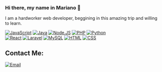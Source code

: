 ### Hi there, my name in Mariano 👋
I am a hardworker web developer, beggining in this amazing trip and willing to learn.

[![JavaScript](https://img.shields.io/badge/JavaScript-F7DF1E?style=for-the-badge&logo=javascript&logoColor=white&labelColor=101010)]()
[![Java](https://img.shields.io/badge/Java-007396?style=for-the-badge&logo=java&logoColor=white&labelColor=101010)]()
[![Node.JS](https://img.shields.io/badge/Node.JS-339933?style=for-the-badge&logo=node.js&logoColor=white&labelColor=101010)]()
[![PHP](https://img.shields.io/badge/PHP-blue?style=for-the-badge&logo=php&logoColor=white&labelColor=101010)]()
[![Python](https://img.shields.io/badge/Python-FFCA28?style=for-the-badge&logo=python&logoColor=white&labelColor=101010)]()
</br>
[![React](https://img.shields.io/badge/React-007396?style=for-the-badge&logo=React&logoColor=white&labelColor=101010)]()
[![Laravel](https://img.shields.io/badge/Laravel-red?style=for-the-badge&logo=laravel&logoColor=white&labelColor=101010)]()
[![MySQL](https://img.shields.io/badge/MySQL-4479A1?style=for-the-badge&logo=mysql&logoColor=white&labelColor=101010)]()
[![HTML](https://img.shields.io/badge/HTML-232F3E?style=for-the-badge&logo=html-aws&logoColor=white&labelColor=101010)]()
[![CSS](https://img.shields.io/badge/CSS-4285F4?style=for-the-badge&logo=css&logoColor=white&labelColor=101010)]()

## Contact Me:
[![Email](https://img.shields.io/badge/scottimariano@gmail.com-my_personal_email_-D14836?style=for-the-badge&logo=gmail&logoColor=white&labelColor=101010)](mailto:scottimariano@gmail.com)



<!--
- 🔭 I’m currently working on ...
- 🌱 I’m currently learning ...
- 👯 I’m looking to collaborate on ...
- 🤔 I’m looking for help with ...
- 💬 Ask me about ...
- 📫 How to reach me: ...
- 😄 Pronouns: ...
- ⚡ Fun fact: ...
-->
